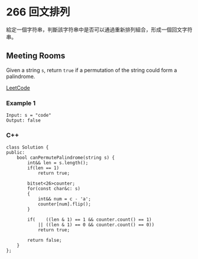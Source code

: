 # 266 回文排列

給定一個字符串，判斷該字符串中是否可以通過重新排列組合，形成一個回文字符串。


## Meeting Rooms

Given a string `s`, return `true` if a permutation of the string could form a palindrome.

[LeetCode](https://leetcode-cn.com/problems/palindrome-permutation)

### Example 1
```
Input: s = "code"
Output: false
```

### C++ 

```
class Solution {
public:
    bool canPermutePalindrome(string s) {
        int&& len = s.length();
        if(len == 1)
            return true;

        bitset<26>counter;
        for(const char&c: s)
        {
            int&& num = c - 'a';
            counter[num].flip();
        }
        
        if(    ((len & 1) == 1 && counter.count() == 1)
            || ((len & 1) == 0 && counter.count() == 0))
            return true;
        
        return false;
    }
};
```
